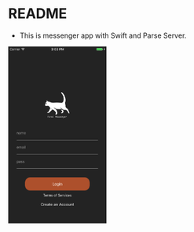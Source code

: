 # README

* This is messenger app with Swift and Parse Server.  <br />

<img src="https://raw.githubusercontent.com/jinhedev/FeralMessenger/master/art/1.png" width="200px" height="360px" />
